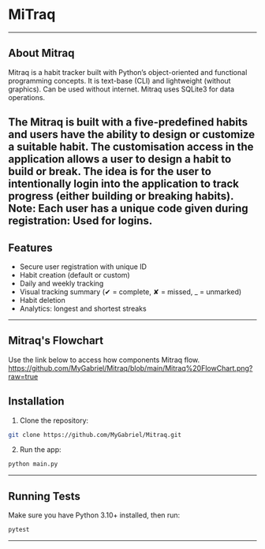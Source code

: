 # MiTraq


---
## About Mitraq
Mitraq is a habit tracker built with Python’s object-oriented and functional programming concepts. 
It is text-base (CLI) and lightweight (without graphics). Can be used without internet.
Mitraq uses SQLite3 for data operations.

The Mitraq is built with a five-predefined habits and users have the ability to design or customize
a suitable habit. The customisation access in the application allows a user to design a habit to 
build or break. The idea is for the user to intentionally login into the application to track progress (either 
building or breaking habits). 
Note: Each user has a unique code given during registration: Used for logins. 
---

## Features
- Secure user registration with unique ID
- Habit creation (default or custom)
- Daily and weekly tracking
- Visual tracking summary (✔ = complete, ✘ = missed, _ = unmarked)
- Habit deletion
- Analytics: longest and shortest streaks

---

## Mitraq's Flowchart
Use the link below to access how components Mitraq flow.
https://github.com/MyGabriel/Mitraq/blob/main/Mitraq%20FlowChart.png?raw=true


## Installation
1. Clone the repository:
```bash
git clone https://github.com/MyGabriel/Mitraq.git
```

2. Run the app:
```bash
python main.py
```

---

## Running Tests
Make sure you have Python 3.10+ installed, then run:
```bash
pytest 
```
---